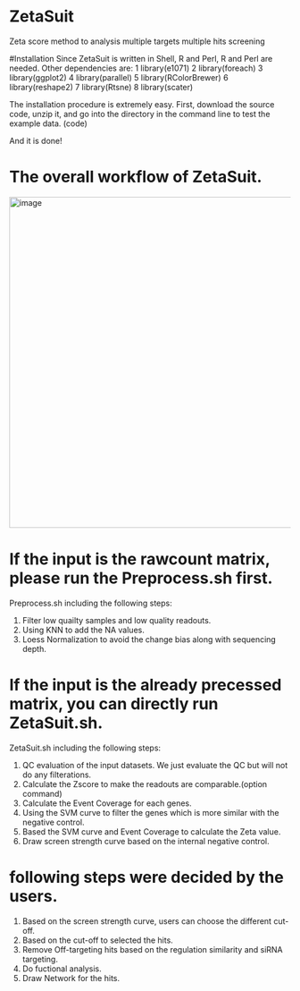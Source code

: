 # ZetaSuit
Zeta score method to analysis multiple targets multiple hits screening

#Installation
Since ZetaSuit is written in Shell, R and Perl, R and Perl are needed. 
Other dependencies are:
      1 library(e1071)
      2 library(foreach)
      3 library(ggplot2)
      4 library(parallel)
      5 library(RColorBrewer)
      6 library(reshape2)
      7 library(Rtsne)
      8 library(scater)
      
The installation procedure is extremely easy. First, download the source code, unzip it, and go into the directory in the command line to test the example data.
(code)

And it is done!

# The overall workflow of ZetaSuit.
<img width="592" alt="image" src="https://user-images.githubusercontent.com/65927843/114289345-f800b800-9a2b-11eb-9c13-e1dd591dde1b.png">




# If the input is the rawcount matrix, please run the Preprocess.sh first.
Preprocess.sh including the following steps: 
  1) Filter low quailty samples and low quality readouts.
  2) Using KNN to add the NA values.
  3) Loess Normalization to avoid the change bias along with sequencing depth.

# If the input is the already precessed matrix, you can directly run ZetaSuit.sh.
ZetaSuit.sh including the following steps:
  1) QC evaluation of the input datasets. We just evaluate the QC but will not do any filterations.
  2) Calculate the Zscore to make the readouts are comparable.(option command)
  3) Calculate the Event Coverage for each genes.
  4) Using the SVM curve to filter the genes which is more similar with the negative control.
  5) Based the SVM curve and Event Coverage to calculate the Zeta value.
  6) Draw screen strength curve based on the internal negative control.

# following steps were decided by the users.
  1) Based on the screen strength curve, users can choose the different cut-off.
  2) Based on the cut-off to selected the hits.
  3) Remove Off-targeting hits based on the regulation similarity and siRNA targeting.
  4) Do fuctional analysis.
  5) Draw Network for the hits.
